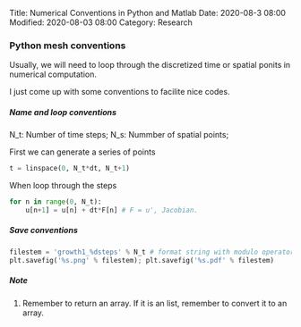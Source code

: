 Title: Numerical Conventions in Python and Matlab
Date: 2020-08-3 08:00
Modified: 2020-08-03 08:00
Category: Research

### Python mesh conventions

Usually, we will need to loop through the discretized time or spatial ponits in numerical computation. 

I just come up with some conventions to facilite nice codes. 


##### Name and loop conventions
N_t: Number of time steps;
N_s: Nummber of spatial points;


First we can generate a series of points
```python
t = linspace(0, N_t*dt, N_t+1)
```

When loop through the steps
```python
for n in range(0, N_t):
	u[n+1] = u[n] + dt*F[n] # F = u', Jacobian. 
```


##### Save conventions

```python
filestem = 'growth1_%dsteps' % N_t # format string with modulo operator
plt.savefig('%s.png' % filestem); plt.savefig('%s.pdf' % filestem)
```


##### Note

1. Remember to return an array. If it is an list, remember to convert it to an array. 



